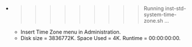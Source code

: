 * >>>>>>>>> Running inst-std-system-time-zone.sh ...
  * Insert Time Zone menu in Administration.
  * Disk size = 3836772K. Space Used = 4K. Runtime = 00:00:00:00.
